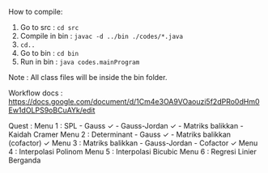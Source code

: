How to compile:
1. Go to src : `cd src`
2. Compile in bin : `javac -d ../bin ./codes/*.java` 
3. `cd..`
4. Go to bin : `cd bin`
5. Run in bin : `java codes.mainProgram`

Note : All class files will be inside the bin folder.

Workflow docs : https://docs.google.com/document/d/1Cm4e3OA9VOaouzi5f2dPRo0dHm0Ew1dOLPS9oBCuAYk/edit

Quest : 
Menu 1 : SPL
    - Gauss ✓
    - Gauss-Jordan ✓
    - Matriks balikkan
    - Kaidah Cramer
Menu 2 : Determinant
    - Gauss ✓
    - Matriks balikkan  (cofactor) ✓
Menu 3 : Matriks balikkan
    - Gauss-Jordan
    - Cofactor ✓
Menu 4 : Interpolasi Polinom
Menu 5 : Interpolasi Bicubic
Menu 6 : Regresi Linier Berganda
